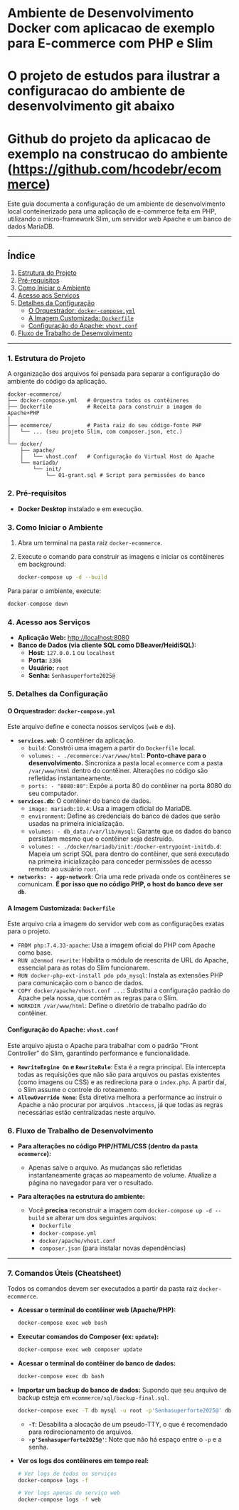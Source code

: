 # Ambiente de Desenvolvimento Docker com aplicacao de exemplo para E-commerce com PHP e Slim
# O projeto de estudos para ilustrar a configuracao do ambiente de desenvolvimento git abaixo
# Github do projeto da aplicacao de exemplo na construcao do ambiente (https://github.com/hcodebr/ecommerce)

Este guia documenta a configuração de um ambiente de desenvolvimento local conteinerizado para uma aplicação de e-commerce feita em PHP, utilizando o micro-framework Slim, um servidor web Apache e um banco de dados MariaDB.

---

## Índice

1.  [Estrutura do Projeto](#1-estrutura-do-projeto)
2.  [Pré-requisitos](#2-pr%C3%A9-requisitos)
3.  [Como Iniciar o Ambiente](#3-como-iniciar-o-ambiente)
4.  [Acesso aos Serviços](#4-acesso-aos-servi%C3%A7os)
5.  [Detalhes da Configuração](#5-detalhes-da-configura%C3%A7%C3%A3o)
    *   [O Orquestrador: `docker-compose.yml`](#o-orquestrador-docker-composeyml)
    *   [A Imagem Customizada: `Dockerfile`](#a-imagem-customizada-dockerfile)
    *   [Configuração do Apache: `vhost.conf`](#configura%C3%A7%C3%A3o-do-apache-vhostconf)
6.  [Fluxo de Trabalho de Desenvolvimento](#6-fluxo-de-trabalho-de-desenvolvimento)

---

### 1. Estrutura do Projeto

A organização dos arquivos foi pensada para separar a configuração do ambiente do código da aplicação.

```
docker-ecommerce/
├── docker-compose.yml   # Orquestra todos os contêineres
├── Dockerfile           # Receita para construir a imagem do Apache+PHP
│
├── ecommerce/           # Pasta raiz do seu código-fonte PHP
│   └── ... (seu projeto Slim, com composer.json, etc.)
│
└── docker/
    ├── apache/
    │   └── vhost.conf   # Configuração do Virtual Host do Apache
    └── mariadb/
        └── init/
            └── 01-grant.sql # Script para permissões do banco
```

### 2. Pré-requisitos

*   **Docker Desktop** instalado e em execução.

### 3. Como Iniciar o Ambiente

1.  Abra um terminal na pasta raiz `docker-ecommerce`.
2.  Execute o comando para construir as imagens e iniciar os contêineres em background:

    ```bash
    docker-compose up -d --build
    ```

Para parar o ambiente, execute:
```bash
docker-compose down
```

### 4. Acesso aos Serviços

*   **Aplicação Web:** [http://localhost:8080](http://localhost:8080)
*   **Banco de Dados (via cliente SQL como DBeaver/HeidiSQL):**
    *   **Host:** `127.0.0.1` ou `localhost`
    *   **Porta:** `3306`
    *   **Usuário:** `root`
    *   **Senha:** `Senhasuperforte2025@`

### 5. Detalhes da Configuração

#### O Orquestrador: `docker-compose.yml`

Este arquivo define e conecta nossos serviços (`web` e `db`).

*   **`services.web`**: O contêiner da aplicação.
    *   `build`: Constrói uma imagem a partir do `Dockerfile` local.
    *   `volumes: - ./ecommerce:/var/www/html`: **Ponto-chave para o desenvolvimento.** Sincroniza a pasta local `ecommerce` com a pasta `/var/www/html` dentro do contêiner. Alterações no código são refletidas instantaneamente.
    *   `ports: - "8080:80"`: Expõe a porta 80 do contêiner na porta 8080 do seu computador.
*   **`services.db`**: O contêiner do banco de dados.
    *   `image: mariadb:10.4`: Usa a imagem oficial do MariaDB.
    *   `environment`: Define as credenciais do banco de dados que serão usadas na primeira inicialização.
    *   `volumes: - db_data:/var/lib/mysql`: Garante que os dados do banco persistam mesmo que o contêiner seja destruído.
    *   `volumes: - ./docker/mariadb/init:/docker-entrypoint-initdb.d`: Mapeia um script SQL para dentro do contêiner, que será executado na primeira inicialização para conceder permissões de acesso remoto ao usuário `root`.
*   **`networks: - app-network`**: Cria uma rede privada onde os contêineres se comunicam. **É por isso que no código PHP, o host do banco deve ser `db`**.

#### A Imagem Customizada: `Dockerfile`

Este arquivo cria a imagem do servidor web com as configurações exatas para o projeto.

*   `FROM php:7.4.33-apache`: Usa a imagem oficial do PHP com Apache como base.
*   `RUN a2enmod rewrite`: Habilita o módulo de reescrita de URL do Apache, essencial para as rotas do Slim funcionarem.
*   `RUN docker-php-ext-install pdo pdo_mysql`: Instala as extensões PHP para comunicação com o banco de dados.
*   `COPY docker/apache/vhost.conf ...`: Substitui a configuração padrão do Apache pela nossa, que contém as regras para o Slim.
*   `WORKDIR /var/www/html`: Define o diretório de trabalho padrão do contêiner.

#### Configuração do Apache: `vhost.conf`

Este arquivo ajusta o Apache para trabalhar com o padrão "Front Controller" do Slim, garantindo performance e funcionalidade.

*   **`RewriteEngine On` e `RewriteRule`**: Esta é a regra principal. Ela intercepta todas as requisições que não são para arquivos ou pastas existentes (como imagens ou CSS) e as redireciona para o `index.php`. A partir daí, o Slim assume o controle do roteamento.
*   **`AllowOverride None`**: Esta diretiva melhora a performance ao instruir o Apache a não procurar por arquivos `.htaccess`, já que todas as regras necessárias estão centralizadas neste arquivo.

### 6. Fluxo de Trabalho de Desenvolvimento

*   **Para alterações no código PHP/HTML/CSS (dentro da pasta `ecommerce`):**
    *   Apenas salve o arquivo. As mudanças são refletidas instantaneamente graças ao mapeamento de volume. Atualize a página no navegador para ver o resultado.

*   **Para alterações na estrutura do ambiente:**
    *   Você **precisa** reconstruir a imagem com `docker-compose up -d --build` se alterar um dos seguintes arquivos:
        *   `Dockerfile`
        *   `docker-compose.yml`
        *   `docker/apache/vhost.conf`
        *   `composer.json` (para instalar novas dependências)

---

### 7. Comandos Úteis (Cheatsheet)

Todos os comandos devem ser executados a partir da pasta raiz `docker-ecommerce`.

*   **Acessar o terminal do contêiner web (Apache/PHP):**
    ```bash
    docker-compose exec web bash
    ```

*   **Executar comandos do Composer (ex: `update`):**
    ```bash
    docker-compose exec web composer update
    ```

*   **Acessar o terminal do contêiner do banco de dados:**
    ```bash
    docker-compose exec db bash
    ```

*   **Importar um backup do banco de dados:**
    Supondo que seu arquivo de backup esteja em `ecommerce/sql/backup-final.sql`.
    ```bash
    docker-compose exec -T db mysql -u root -p'Senhasuperforte2025@' db_ecommerce < ecommerce/sql/backup-final.sql
    ```
    *   **`-T`**: Desabilita a alocação de um pseudo-TTY, o que é recomendado para redirecionamento de arquivos.
    *   **`-p'Senhasuperforte2025@'`**: Note que não há espaço entre o `-p` e a senha.

*   **Ver os logs dos contêineres em tempo real:**
    ```bash
    # Ver logs de todos os serviços
    docker-compose logs -f

    # Ver logs apenas do serviço web
    docker-compose logs -f web
    ```
